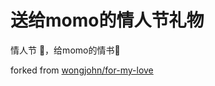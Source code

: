 # 送给momo的情人节礼物

情人节 🌹，给momo的情书💌

forked from [wongjohn/for-my-love](https://github.com/wongjohn/for-my-love)
